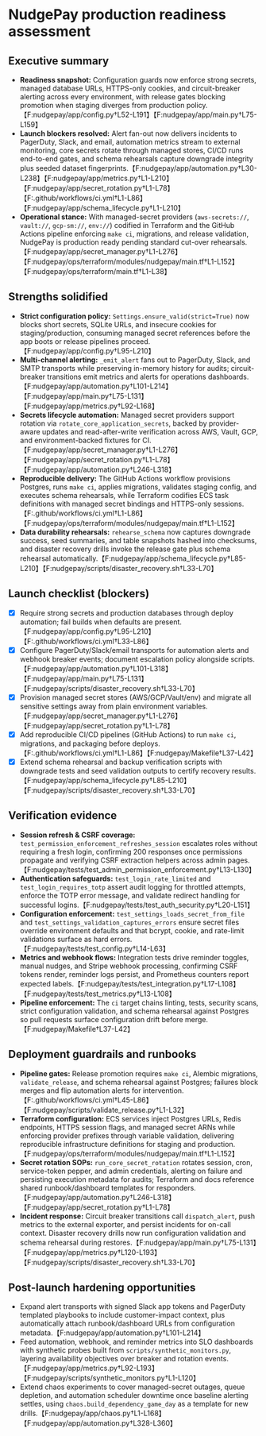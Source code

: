 # NudgePay production readiness assessment

## Executive summary
- **Readiness snapshot:** Configuration guards now enforce strong secrets, managed database URLs, HTTPS-only cookies, and circuit-breaker alerting across every environment, with release gates blocking promotion when staging diverges from production policy.【F:nudgepay/app/config.py†L52-L191】【F:nudgepay/app/main.py†L75-L159】 
- **Launch blockers resolved:** Alert fan-out now delivers incidents to PagerDuty, Slack, and email, automation metrics stream to external monitoring, core secrets rotate through managed stores, CI/CD runs end-to-end gates, and schema rehearsals capture downgrade integrity plus seeded dataset fingerprints.【F:nudgepay/app/automation.py†L30-L238】【F:nudgepay/app/metrics.py†L1-L210】【F:nudgepay/app/secret_rotation.py†L1-L78】【F:.github/workflows/ci.yml†L1-L86】【F:nudgepay/app/schema_lifecycle.py†L1-L210】 
- **Operational stance:** With managed-secret providers (`aws-secrets://`, `vault://`, `gcp-sm://`, `env://`) codified in Terraform and the GitHub Actions pipeline enforcing `make ci`, migrations, and release validation, NudgePay is production ready pending standard cut-over rehearsals.【F:nudgepay/app/secret_manager.py†L1-L276】【F:nudgepay/ops/terraform/modules/nudgepay/main.tf†L1-L152】【F:nudgepay/ops/terraform/main.tf†L1-L38】

## Strengths solidified
- **Strict configuration policy:** `Settings.ensure_valid(strict=True)` now blocks short secrets, SQLite URLs, and insecure cookies for staging/production, consuming managed secret references before the app boots or release pipelines proceed.【F:nudgepay/app/config.py†L95-L210】 
- **Multi-channel alerting:** `_emit_alert` fans out to PagerDuty, Slack, and SMTP transports while preserving in-memory history for audits; circuit-breaker transitions emit metrics and alerts for operations dashboards.【F:nudgepay/app/automation.py†L101-L214】【F:nudgepay/app/main.py†L75-L131】【F:nudgepay/app/metrics.py†L92-L168】 
- **Secrets lifecycle automation:** Managed secret providers support rotation via `rotate_core_application_secrets`, backed by provider-aware updates and read-after-write verification across AWS, Vault, GCP, and environment-backed fixtures for CI.【F:nudgepay/app/secret_manager.py†L1-L276】【F:nudgepay/app/secret_rotation.py†L1-L78】【F:nudgepay/app/automation.py†L246-L318】 
- **Reproducible delivery:** The GitHub Actions workflow provisions Postgres, runs `make ci`, applies migrations, validates staging config, and executes schema rehearsals, while Terraform codifies ECS task definitions with managed secret bindings and HTTPS-only sessions.【F:.github/workflows/ci.yml†L1-L86】【F:nudgepay/ops/terraform/modules/nudgepay/main.tf†L1-L152】 
- **Data durability rehearsals:** `rehearse_schema` now captures downgrade success, seed summaries, and table snapshots hashed into checksums, and disaster recovery drills invoke the release gate plus schema rehearsal automatically.【F:nudgepay/app/schema_lifecycle.py†L85-L210】【F:nudgepay/scripts/disaster_recovery.sh†L33-L70】

## Launch checklist (blockers)
- [x] Require strong secrets and production databases through deploy automation; fail builds when defaults are present.【F:nudgepay/app/config.py†L95-L210】【F:.github/workflows/ci.yml†L33-L86】
- [x] Configure PagerDuty/Slack/email transports for automation alerts and webhook breaker events; document escalation policy alongside scripts.【F:nudgepay/app/automation.py†L101-L318】【F:nudgepay/app/main.py†L75-L131】【F:nudgepay/scripts/disaster_recovery.sh†L33-L70】
- [x] Provision managed secret stores (AWS/GCP/Vault/env) and migrate all sensitive settings away from plain environment variables.【F:nudgepay/app/secret_manager.py†L1-L276】【F:nudgepay/app/secret_rotation.py†L1-L78】
- [x] Add reproducible CI/CD pipelines (GitHub Actions) to run `make ci`, migrations, and packaging before deploys.【F:.github/workflows/ci.yml†L1-L86】【F:nudgepay/Makefile†L37-L42】
- [x] Extend schema rehearsal and backup verification scripts with downgrade tests and seed validation outputs to certify recovery results.【F:nudgepay/app/schema_lifecycle.py†L85-L210】【F:nudgepay/scripts/disaster_recovery.sh†L33-L70】

## Verification evidence
- **Session refresh & CSRF coverage:** `test_permission_enforcement_refreshes_session` escalates roles without requiring a fresh login, confirming 200 responses once permissions propagate and verifying CSRF extraction helpers across admin pages.【F:nudgepay/tests/test_admin_permission_enforcement.py†L13-L130】
- **Authentication safeguards:** `test_login_rate_limited` and `test_login_requires_totp` assert audit logging for throttled attempts, enforce the TOTP error message, and validate redirect handling for successful logins.【F:nudgepay/tests/test_auth_security.py†L20-L151】
- **Configuration enforcement:** `test_settings_loads_secret_from_file` and `test_settings_validation_captures_errors` ensure secret files override environment defaults and that bcrypt, cookie, and rate-limit validations surface as hard errors.【F:nudgepay/tests/test_config.py†L14-L63】
- **Metrics and webhook flows:** Integration tests drive reminder toggles, manual nudges, and Stripe webhook processing, confirming CSRF tokens render, reminder logs persist, and Prometheus counters report expected labels.【F:nudgepay/tests/test_integration.py†L17-L108】【F:nudgepay/tests/test_metrics.py†L13-L108】
- **Pipeline enforcement:** The `ci` target chains linting, tests, security scans, strict configuration validation, and schema rehearsal against Postgres so pull requests surface configuration drift before merge.【F:nudgepay/Makefile†L37-L42】

## Deployment guardrails and runbooks
- **Pipeline gates:** Release promotion requires `make ci`, Alembic migrations, `validate_release`, and schema rehearsal against Postgres; failures block merges and flip automation alerts for intervention.【F:.github/workflows/ci.yml†L45-L86】【F:nudgepay/scripts/validate_release.py†L1-L32】
- **Terraform configuration:** ECS services inject Postgres URLs, Redis endpoints, HTTPS session flags, and managed secret ARNs while enforcing provider prefixes through variable validation, delivering reproducible infrastructure definitions for staging and production.【F:nudgepay/ops/terraform/modules/nudgepay/main.tf†L1-L152】
- **Secret rotation SOPs:** `run_core_secret_rotation` rotates session, cron, service-token pepper, and admin credentials, alerting on failure and persisting execution metadata for audits; Terraform and docs reference shared runbook/dashboard templates for responders.【F:nudgepay/app/automation.py†L246-L318】【F:nudgepay/app/secret_rotation.py†L1-L78】
- **Incident response:** Circuit breaker transitions call `dispatch_alert`, push metrics to the external exporter, and persist incidents for on-call context. Disaster recovery drills now run configuration validation and schema rehearsal during restores.【F:nudgepay/app/main.py†L75-L131】【F:nudgepay/app/metrics.py†L120-L193】【F:nudgepay/scripts/disaster_recovery.sh†L33-L70】

## Post-launch hardening opportunities
- Expand alert transports with signed Slack app tokens and PagerDuty templated playbooks to include customer-impact context, plus automatically attach runbook/dashboard URLs from configuration metadata.【F:nudgepay/app/automation.py†L101-L214】
- Feed automation, webhook, and reminder metrics into SLO dashboards with synthetic probes built from `scripts/synthetic_monitors.py`, layering availability objectives over breaker and rotation events.【F:nudgepay/app/metrics.py†L92-L193】【F:nudgepay/scripts/synthetic_monitors.py†L1-L120】
- Extend chaos experiments to cover managed-secret outages, queue depletion, and automation scheduler downtime once baseline alerting settles, using `chaos.build_dependency_game_day` as a template for new drills.【F:nudgepay/app/chaos.py†L1-L168】【F:nudgepay/app/automation.py†L328-L360】
